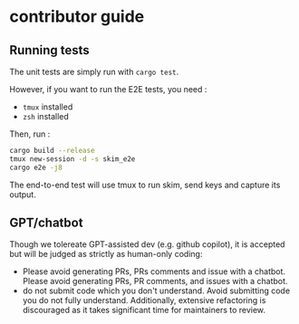 # contributor guide

## Running tests

The unit tests are simply run with `cargo test`.

However, if you want to run the E2E tests, you need :
- `tmux` installed
- `zsh` installed

Then, run :
```bash
cargo build --release
tmux new-session -d -s skim_e2e
cargo e2e -j8
```

The end-to-end test will use tmux to run skim, send keys and capture its output.

## GPT/chatbot

Though we tolereate GPT-assisted dev (e.g. github copilot),
    it is accepted but will be judged as strictly as human-only coding:
- Please avoid generating PRs, PRs comments and issue with a chatbot.
 Please avoid generating PRs, PR comments, and issues with a chatbot.
- do not submit code which you don't understand.
 Avoid submitting code you do not fully understand.
 Additionally, extensive refactoring is discouraged as it takes significant time for maintainers to review.

